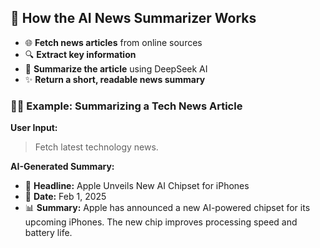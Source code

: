 ## 📰 How the AI News Summarizer Works  

- 🌐 **Fetch news articles** from online sources  
- 🔍 **Extract key information**  
- 🤖 **Summarize the article** using DeepSeek AI  
- ✨ **Return a short, readable news summary**  

### 🧑‍💻 Example: Summarizing a Tech News Article  

**User Input:**  
> Fetch latest technology news.  

**AI-Generated Summary:**  
- 📰 **Headline:** Apple Unveils New AI Chipset for iPhones  
- 📅 **Date:** Feb 1, 2025  
- 📊 **Summary:** Apple has announced a new AI-powered chipset for its upcoming iPhones. The new chip improves processing speed and battery life.  
